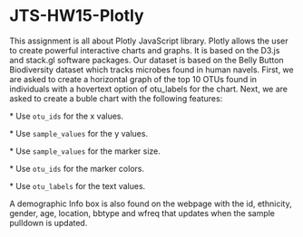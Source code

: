 # JTS-HW15-Plotly

This assignment is all about Plotly JavaScript library. Plotly allows the user to create powerful interactive charts and graphs. It is based on the D3.js and stack.gl software packages. Our dataset is based on the Belly Button Biodiversity dataset which tracks microbes found in human navels. First, we are asked to create a horizontal graph of the top 10 OTUs found in individuals with a hovertext option of otu_labels for the chart. Next, we are asked to create a buble chart with the following features:

\* Use `otu_ids` for the x values.

\* Use `sample_values` for the y values.

\* Use `sample_values` for the marker size.

\* Use `otu_ids` for the marker colors.

\* Use `otu_labels` for the text values.

A demographic Info box is also found on the webpage with the id, ethnicity, gender, age, location, bbtype and wfreq that updates when the sample pulldown is updated.

 